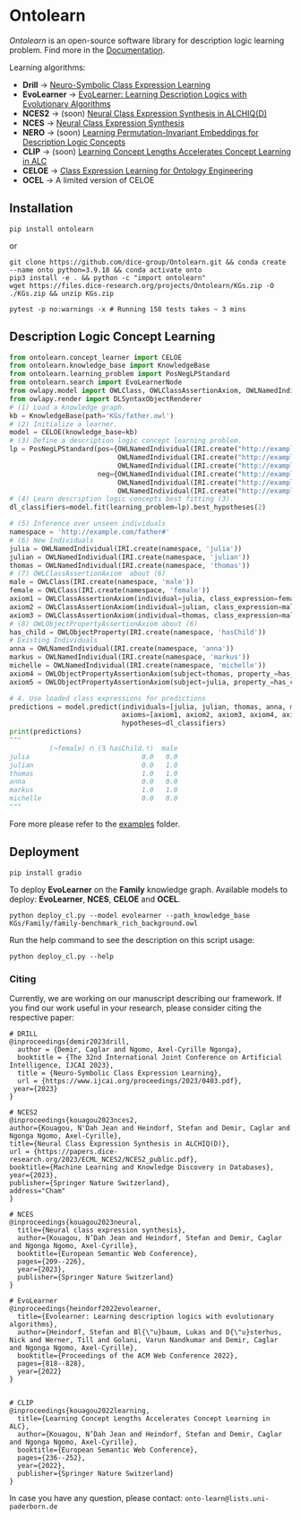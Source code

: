 # Ontolearn

*Ontolearn* is an open-source software library for description logic learning problem.
Find more in the [Documentation](https://ontolearn-docs-dice-group.netlify.app/usage/01_introduction).

Learning algorithms: 
- **Drill** &rarr; [Neuro-Symbolic Class Expression Learning](https://www.ijcai.org/proceedings/2023/0403.pdf)
- **EvoLearner** &rarr; [EvoLearner: Learning Description Logics with Evolutionary Algorithms](https://dl.acm.org/doi/abs/10.1145/3485447.3511925)
- **NCES2** &rarr; (soon) [Neural Class Expression Synthesis in ALCHIQ(D)](https://papers.dice-research.org/2023/ECML_NCES2/NCES2_public.pdf)
- **NCES** &rarr; [Neural Class Expression Synthesis](https://link.springer.com/chapter/10.1007/978-3-031-33455-9_13) 
- **NERO** &rarr; (soon) [Learning Permutation-Invariant Embeddings for Description Logic Concepts](https://link.springer.com/chapter/10.1007/978-3-031-30047-9_9)
- **CLIP** &rarr; (soon) [Learning Concept Lengths Accelerates Concept Learning in ALC](https://link.springer.com/chapter/10.1007/978-3-031-06981-9_14)
- **CELOE** &rarr; [Class Expression Learning for Ontology Engineering](https://www.sciencedirect.com/science/article/abs/pii/S1570826811000023)
- **OCEL** &rarr; A limited version of CELOE

## Installation

```shell
pip install ontolearn 
```
or
```shell
git clone https://github.com/dice-group/Ontolearn.git && conda create --name onto python=3.9.18 && conda activate onto 
pip3 install -e . && python -c "import ontolearn"
wget https://files.dice-research.org/projects/Ontolearn/KGs.zip -O ./KGs.zip && unzip KGs.zip
```
```shell
pytest -p no:warnings -x # Running 158 tests takes ~ 3 mins
```

## Description Logic Concept Learning 
```python
from ontolearn.concept_learner import CELOE
from ontolearn.knowledge_base import KnowledgeBase
from ontolearn.learning_problem import PosNegLPStandard
from ontolearn.search import EvoLearnerNode
from owlapy.model import OWLClass, OWLClassAssertionAxiom, OWLNamedIndividual, IRI, OWLObjectProperty, OWLObjectPropertyAssertionAxiom
from owlapy.render import DLSyntaxObjectRenderer
# (1) Load a knowledge graph.
kb = KnowledgeBase(path='KGs/father.owl')
# (2) Initialize a learner.
model = CELOE(knowledge_base=kb)
# (3) Define a description logic concept learning problem.
lp = PosNegLPStandard(pos={OWLNamedIndividual(IRI.create("http://example.com/father#stefan")),
                           OWLNamedIndividual(IRI.create("http://example.com/father#markus")),
                           OWLNamedIndividual(IRI.create("http://example.com/father#martin"))},
                      neg={OWLNamedIndividual(IRI.create("http://example.com/father#heinz")),
                           OWLNamedIndividual(IRI.create("http://example.com/father#anna")),
                           OWLNamedIndividual(IRI.create("http://example.com/father#michelle"))})
# (4) Learn description logic concepts best fitting (3).
dl_classifiers=model.fit(learning_problem=lp).best_hypotheses(2)

# (5) Inference over unseen individuals
namespace = 'http://example.com/father#'
# (6) New Individuals
julia = OWLNamedIndividual(IRI.create(namespace, 'julia'))
julian = OWLNamedIndividual(IRI.create(namespace, 'julian'))
thomas = OWLNamedIndividual(IRI.create(namespace, 'thomas'))
# (7) OWLClassAssertionAxiom  about (6)
male = OWLClass(IRI.create(namespace, 'male'))
female = OWLClass(IRI.create(namespace, 'female'))
axiom1 = OWLClassAssertionAxiom(individual=julia, class_expression=female)
axiom2 = OWLClassAssertionAxiom(individual=julian, class_expression=male)
axiom3 = OWLClassAssertionAxiom(individual=thomas, class_expression=male)
# (8) OWLObjectPropertyAssertionAxiom about (6)
has_child = OWLObjectProperty(IRI.create(namespace, 'hasChild'))
# Existing Individuals
anna = OWLNamedIndividual(IRI.create(namespace, 'anna'))
markus = OWLNamedIndividual(IRI.create(namespace, 'markus'))
michelle = OWLNamedIndividual(IRI.create(namespace, 'michelle'))
axiom4 = OWLObjectPropertyAssertionAxiom(subject=thomas, property_=has_child, object_=julian)
axiom5 = OWLObjectPropertyAssertionAxiom(subject=julia, property_=has_child, object_=julian)

# 4. Use loaded class expressions for predictions
predictions = model.predict(individuals=[julia, julian, thomas, anna, markus, michelle],
                            axioms=[axiom1, axiom2, axiom3, axiom4, axiom5],
                            hypotheses=dl_classifiers)
print(predictions)
"""
          (¬female) ⊓ (∃ hasChild.⊤)  male
julia                            0.0   0.0
julian                           0.0   1.0
thomas                           1.0   1.0
anna                             0.0   0.0
markus                           1.0   1.0
michelle                         0.0   0.0
"""
```

Fore more please refer to  the [examples](https://github.com/dice-group/Ontolearn/tree/develop/examples) folder.


## Deployment 

```shell
pip install gradio
```

To deploy **EvoLearner** on the **Family** knowledge graph. Available models to deploy: **EvoLearner**, **NCES**, **CELOE** and **OCEL**.
```shell
python deploy_cl.py --model evolearner --path_knowledge_base KGs/Family/family-benchmark_rich_background.owl
```
Run the help command to see the description on this script usage:

```shell
python deploy_cl.py --help
```

### Citing
Currently, we are working on our manuscript describing our framework. 
If you find our work useful in your research, please consider citing the respective paper:
```
# DRILL
@inproceedings{demir2023drill,
  author = {Demir, Caglar and Ngomo, Axel-Cyrille Ngonga},
  booktitle = {The 32nd International Joint Conference on Artificial Intelligence, IJCAI 2023},
  title = {Neuro-Symbolic Class Expression Learning},
  url = {https://www.ijcai.org/proceedings/2023/0403.pdf},
 year={2023}
}

# NCES2
@inproceedings{kouagou2023nces2,
author={Kouagou, N'Dah Jean and Heindorf, Stefan and Demir, Caglar and Ngonga Ngomo, Axel-Cyrille},
title={Neural Class Expression Synthesis in ALCHIQ(D)},
url = {https://papers.dice-research.org/2023/ECML_NCES2/NCES2_public.pdf},
booktitle={Machine Learning and Knowledge Discovery in Databases},
year={2023},
publisher={Springer Nature Switzerland},
address="Cham"
}

# NCES
@inproceedings{kouagou2023neural,
  title={Neural class expression synthesis},
  author={Kouagou, N’Dah Jean and Heindorf, Stefan and Demir, Caglar and Ngonga Ngomo, Axel-Cyrille},
  booktitle={European Semantic Web Conference},
  pages={209--226},
  year={2023},
  publisher={Springer Nature Switzerland}
}

# EvoLearner
@inproceedings{heindorf2022evolearner,
  title={Evolearner: Learning description logics with evolutionary algorithms},
  author={Heindorf, Stefan and Bl{\"u}baum, Lukas and D{\"u}sterhus, Nick and Werner, Till and Golani, Varun Nandkumar and Demir, Caglar and Ngonga Ngomo, Axel-Cyrille},
  booktitle={Proceedings of the ACM Web Conference 2022},
  pages={818--828},
  year={2022}
}


# CLIP
@inproceedings{kouagou2022learning,
  title={Learning Concept Lengths Accelerates Concept Learning in ALC},
  author={Kouagou, N’Dah Jean and Heindorf, Stefan and Demir, Caglar and Ngonga Ngomo, Axel-Cyrille},
  booktitle={European Semantic Web Conference},
  pages={236--252},
  year={2022},
  publisher={Springer Nature Switzerland}
}
```

In case you have any question, please contact:  ```onto-learn@lists.uni-paderborn.de```
